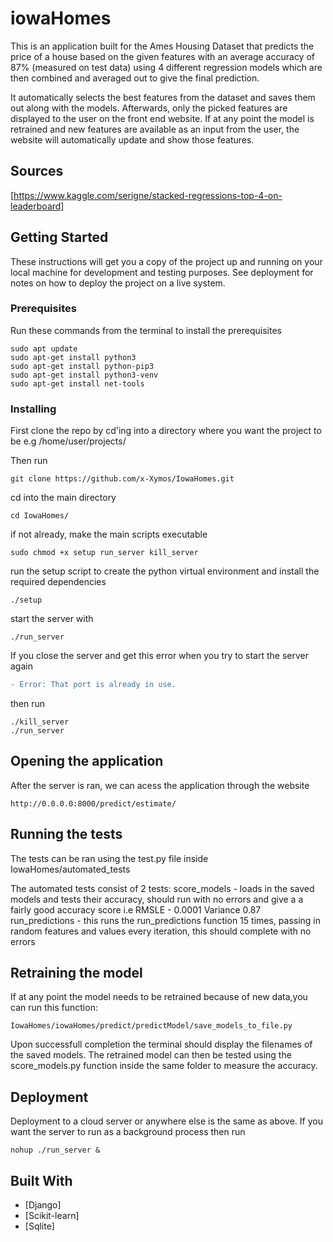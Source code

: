 # iowaHomes

This is an application built for the Ames Housing Dataset that predicts the price of a house based on the given features with an average accuracy of 87% (measured on test data) using 4 different regression models which are then combined and averaged out to give the final prediction.


It automatically selects the best features from the dataset and saves them out along with the models. 
Afterwards, only the picked features are displayed to the user on the front end website.
If at any point the model is retrained and new features are available as an input from the user, the website will automatically update
and show those features.

## Sources
[https://www.kaggle.com/serigne/stacked-regressions-top-4-on-leaderboard]

## Getting Started

These instructions will get you a copy of the project up and running on your local machine for development and testing purposes. See deployment for notes on how to deploy the project on a live system.

### Prerequisites

Run these commands from the terminal to install the prerequisites
```
sudo apt update
sudo apt-get install python3
sudo apt-get install python-pip3
sudo apt-get install python3-venv
sudo apt-get install net-tools
```

### Installing

First clone the repo by cd'ing into a directory where you want the project to be
e.g /home/user/projects/

Then run
```
git clone https://github.com/x-Xymos/IowaHomes.git
```
cd into the main directory
```
cd IowaHomes/
```
if not already, make the main scripts executable

```
sudo chmod +x setup run_server kill_server
```
run the setup script to create the python virtual environment and install the required dependencies
```
./setup
```
start the server with
```
./run_server
```
If you close the server and get this error when you try to start the server again
```diff
- Error: That port is already in use.
```
then run
```
./kill_server
./run_server
```
## Opening the application
After the server is ran, we can acess the application through the website
```
http://0.0.0.0:8000/predict/estimate/
```

## Running the tests

The tests can be ran using the test.py file inside IowaHomes/automated_tests

The automated tests consist of 2 tests:
score_models - loads in the saved models and tests their accuracy, should run with no errors and give a a fairly good accuracy score i.e RMSLE - 0.0001 Variance 0.87
run_predictions - this runs the run_predictions function 15 times, passing in random features and values every iteration, this should complete with no errors


## Retraining the model
If at any point the model needs to be retrained because of new data,you can run this function:
```
IowaHomes/iowaHomes/predict/predictModel/save_models_to_file.py
```
Upon successfull completion the terminal should display the filenames of the saved models.
The retrained model can then be tested using the score_models.py function inside the same folder to measure the accuracy.


## Deployment
Deployment to a cloud server or anywhere else is the same as above.
If you want the server to run as a background process then run
```
nohup ./run_server &
```

## Built With

* [Django]
* [Scikit-learn]
* [Sqlite]

